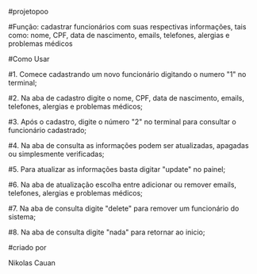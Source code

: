 #projetopoo

#Função: cadastrar funcionários com suas respectivas informações, tais como: nome, CPF, data de nascimento, emails, telefones, alergias e problemas médicos

#Como Usar

#1. Comece cadastrando um novo funcionário digitando o numero "1" no terminal;

#2. Na aba de cadastro digite o nome, CPF, data de nascimento, emails, telefones, alergias e problemas médicos;

#3. Após o cadastro, digite o número "2" no terminal para consultar o funcionário cadastrado;

#4. Na aba de consulta as informações podem ser atualizadas, apagadas ou simplesmente verificadas;

#5. Para atualizar as informações basta digitar "update" no painel;

#6. Na aba de atualização escolha entre adicionar ou remover emails, telefones, alergias e problemas médicos;

#7. Na aba de consulta digite "delete" para remover um funcionário do sistema;

#8. Na aba de consulta digite "nada" para retornar ao inicio;


#criado por

Nikolas Cauan
